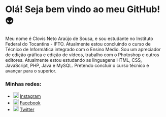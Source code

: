 <h1>Olá! Seja bem vindo ao meu GitHub!&#128125;</h1>

Meu nome é Clovis Neto Araújo de Sousa, e sou estudante no Instituto Federal do Tocantins - IFTO. Atualmente estou concluindo o curso de Técnico de Informática integrado com o Ensino Médio. Sou um apreciador de edição gráfica e edição de vídeos, trabalho com o Photoshop e outros editores. Atualmente estou estudando as linguagens HTML, CSS, JavaScript, PHP, Java e MySQL. Pretendo concluir o curso técnico e avançar para o superior. 

<h3>Minhas redes:</h3> 
<ul>
  <li>
    <img src="https://www.termineseusestudos.com.br/wp-content/uploads/2020/01/Instagram-%C3%ADcone.png" width="18">
    <a href="https://www.instagram.com/clovis.n_araujo/" target="_blank" rel=”noopener” title="Meu Instagram">Instagram</a>
  </li>
  <li>
    <img src="https://cdn.icon-icons.com/icons2/642/PNG/512/facebook_icon-icons.com_59205.png"  width="18">
    <a href="https://www.facebook.com/cloves.neto.733/"  target="_blank" title="Meu Facebook">Facebook</a>
  </li>
  <li> 
    <img src="https://imagepng.org/wp-content/uploads/2018/08/twitter-icone.png" width="18">
    <a href="https://twitter.com/ClovisNetoAraj1" target="_blank" title="Meu Twitter">Twitter</a>
  </li>
</ul>
